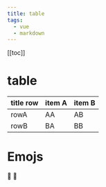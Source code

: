 ```yaml
---
title: table
tags: 
  - vue
  - markdown
---
```


[[toc]]

# table

| title row | item A | item B |
|:---|:---|:---|
| rowA | AA | AB |
| rowB | BA | BB |


# Emojs
:tada: :100: